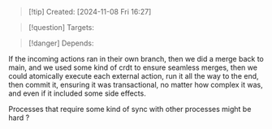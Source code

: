 
>[!tip] Created: [2024-11-08 Fri 16:27]

>[!question] Targets: 

>[!danger] Depends: 

If the incoming actions ran in their own branch, then we did a merge back to main, and we used some kind of crdt to ensure seamless merges, then we could atomically execute each external action, run it all the way to the end, then commit it, ensuring it was transactional, no matter how complex it was, and even if it included some side effects.

Processes that require some kind of sync with other processes might be hard ?